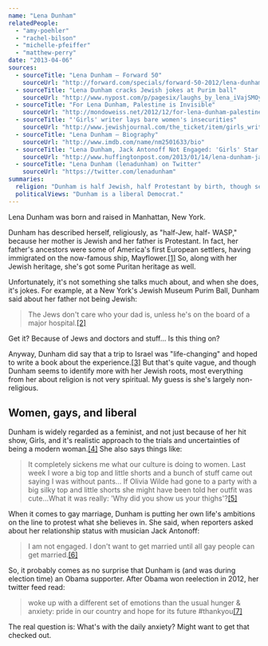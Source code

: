 ```yaml
---
name: "Lena Dunham"
relatedPeople:
  - "amy-poehler"
  - "rachel-bilson"
  - "michelle-pfeiffer"
  - "matthew-perry"
date: "2013-04-06"
sources:
  - sourceTitle: "Lena Dunham – Forward 50"
    sourceUrl: "http://forward.com/specials/forward-50-2012/lena-dunham/"
  - sourceTitle: "Lena Dunham cracks Jewish jokes at Purim ball"
    sourceUrl: "http://www.nypost.com/p/pagesix/laughs_by_lena_iVajSMOyyeR8NCpyli5B7M"
  - sourceTitle: "For Lena Dunham, Palestine is Invisible"
    sourceUrl: "http://mondoweiss.net/2012/12/for-lena-dunham-palestine-is-invisible.html"
  - sourceTitle: "'Girls' writer lays bare women's insecurities"
    sourceUrl: "http://www.jewishjournal.com/the_ticket/item/girls_writer_lays_bare_womens_insecurities_20120425/"
  - sourceTitle: "Lena Dunham – Biography"
    sourceUrl: "http://www.imdb.com/name/nm2501633/bio"
  - sourceTitle: "Lena Dunham, Jack Antonoff Not Engaged: 'Girls' Star Waiting For Gay Marriage Legalization"
    sourceUrl: "http://www.huffingtonpost.com/2013/01/14/lena-dunham-jack-anonoff-not-engaged_n_2473564.html"
  - sourceTitle: "Lena Dunham (lenadunham) on Twitter"
    sourceUrl: "https://twitter.com/lenadunham"
summaries:
  religion: "Dunham is half Jewish, half Protestant by birth, though seems to be largely non-religious."
  politicalViews: "Dunham is a liberal Democrat."
---
```


Lena Dunham was born and raised in Manhattan, New York.

Dunham has described herself, religiously, as "half-Jew, half- WASP," because her mother is Jewish and her father is Protestant. In fact, her father's ancestors were some of America's first European settlers, having immigrated on the now-famous ship, Mayflower.<a class="source-citation" href="#http%3A%2F%2Fforward.com%2Fspecials%2Fforward-50-2012%2Flena-dunham%2F" title="Lena Dunham – Forward 50">[1]</a> So, along with her Jewish heritage, she's got some Puritan heritage as well.

Unfortunately, it's not something she talks much about, and when she does, it's jokes. For example, at a New York's Jewish Museum Purim Ball, Dunham said about her father not being Jewish:

>The Jews don't care who your dad is, unless he's on the board of a major hospital.<a class="source-citation" href="#http%3A%2F%2Fwww.nypost.com%2Fp%2Fpagesix%2Flaughs_by_lena_iVajSMOyyeR8NCpyli5B7M" title="Lena Dunham cracks Jewish jokes at Purim ball">[2]</a>

Get it? Because of Jews and doctors and stuff… Is this thing on?

Anyway, Dunham did say that a trip to Israel was "life-changing" and hoped to write a book about the experience.<a class="source-citation" href="#http%3A%2F%2Fmondoweiss.net%2F2012%2F12%2Ffor-lena-dunham-palestine-is-invisible.html" title="For Lena Dunham, Palestine is Invisible">[3]</a> But that's quite vague, and though Dunham seems to identify more with her Jewish roots, most everything from her about religion is not very spiritual. My guess is she's largely non-religious.


## Women, gays, and liberal

Dunham is widely regarded as a feminist, and not just because of her hit show, Girls, and it's realistic approach to the trials and uncertainties of being a modern woman.<a class="source-citation" href="#http%3A%2F%2Fwww.jewishjournal.com%2Fthe_ticket%2Fitem%2Fgirls_writer_lays_bare_womens_insecurities_20120425%2F" title="&apos;Girls&apos; writer lays bare women&apos;s insecurities">[4]</a> She also says things like:

>It completely sickens me what our culture is doing to women. Last week I wore a big top and little shorts and a bunch of stuff came out saying I was without pants… If Olivia Wilde had gone to a party with a big silky top and little shorts she might have been told her outfit was cute…What it was really: 'Why did you show us your thighs'?<a class="source-citation" href="#http%3A%2F%2Fwww.imdb.com%2Fname%2Fnm2501633%2Fbio" title="Lena Dunham – Biography">[5]</a>

When it comes to gay marriage, Dunham is putting her own life's ambitions on the line to protest what she believes in. She said, when reporters asked about her relationship status with musician Jack Antonoff:

>I am not engaged. I don't want to get married until all gay people can get married.<a class="source-citation" href="#http%3A%2F%2Fwww.huffingtonpost.com%2F2013%2F01%2F14%2Flena-dunham-jack-anonoff-not-engaged_n_2473564.html" title="Lena Dunham, Jack Antonoff Not Engaged: &apos;Girls&apos; Star Waiting For Gay Marriage Legalization">[6]</a>

So, it probably comes as no surprise that Dunham is (and was during election time) an Obama supporter. After Obama won reelection in 2012, her twitter feed read:

>woke up with a different set of emotions than the usual hunger & anxiety: pride in our country and hope for its future #thankyou<a class="source-citation" href="#https%3A%2F%2Ftwitter.com%2Flenadunham" title="Lena Dunham (lenadunham) on Twitter">[7]</a>

The real question is: What's with the daily anxiety? Might want to get that checked out.